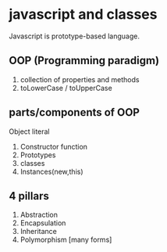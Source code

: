 
# javascript and classes 
 Javascript is prototype-based language.

## OOP (Programming paradigm)
1. collection of properties and methods
2. toLowerCase / toUpperCase

## parts/components of OOP
Object literal
1. Constructor function
2. Prototypes
3. classes
4. Instances(new,this)

## 4 pillars
1. Abstraction
2. Encapsulation
3. Inheritance
4. Polymorphism [many forms]

